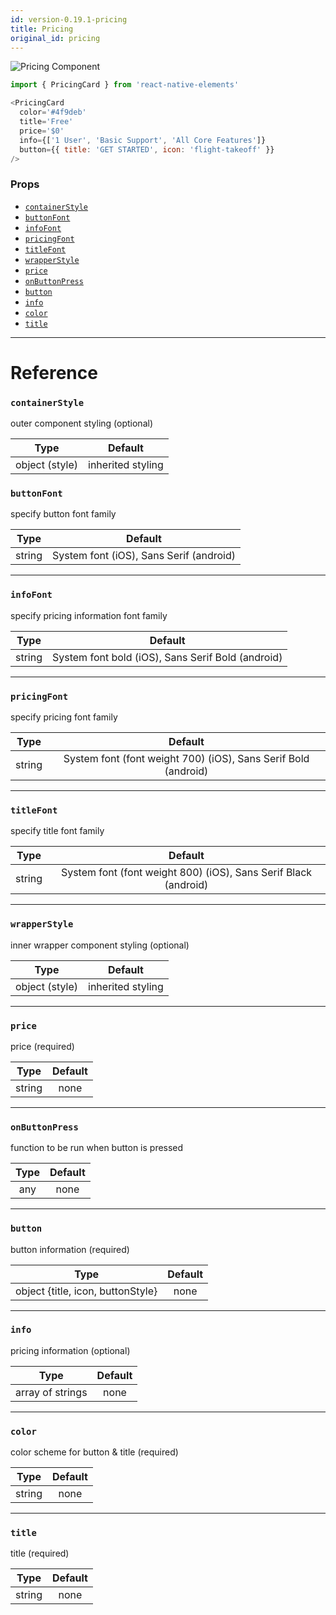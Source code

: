 ```yaml
---
id: version-0.19.1-pricing
title: Pricing
original_id: pricing
---
```


![Pricing Component](/react-native-elements/img/pricing.png)

```js
import { PricingCard } from 'react-native-elements'

<PricingCard
  color='#4f9deb'
  title='Free'
  price='$0'
  info={['1 User', 'Basic Support', 'All Core Features']}
  button={{ title: 'GET STARTED', icon: 'flight-takeoff' }}
/>
```

### Props

* [`containerStyle`](#containerstyle)
* [`buttonFont`](#buttonfont)
* [`infoFont`](#infofont)
* [`pricingFont`](#pricingfont)
* [`titleFont`](#titlefont)
* [`wrapperStyle`](#wrapperstyle)
* [`price`](#price)
* [`onButtonPress`](#onbuttonpress)
* [`button`](#button)
* [`info`](#info)
* [`color`](#color)
* [`title`](#title)

---

# Reference

### `containerStyle`

outer component styling (optional)

|      Type      |      Default      |
| :------------: | :---------------: |
| object (style) | inherited styling |

### `buttonFont`

specify button font family

|  Type  |                 Default                 |
| :----: | :-------------------------------------: |
| string | System font (iOS), Sans Serif (android) |

---

### `infoFont`

specify pricing information font family

|  Type  |                      Default                      |
| :----: | :-----------------------------------------------: |
| string | System font bold (iOS), Sans Serif Bold (android) |

---

### `pricingFont`

specify pricing font family

|  Type  |                            Default                             |
| :----: | :------------------------------------------------------------: |
| string | System font (font weight 700) (iOS), Sans Serif Bold (android) |

---

### `titleFont`

specify title font family

|  Type  |                             Default                             |
| :----: | :-------------------------------------------------------------: |
| string | System font (font weight 800) (iOS), Sans Serif Black (android) |

---

### `wrapperStyle`

inner wrapper component styling (optional)

|      Type      |      Default      |
| :------------: | :---------------: |
| object (style) | inherited styling |

---

### `price`

price (required)

|  Type  | Default |
| :----: | :-----: |
| string |  none   |

---

### `onButtonPress`

function to be run when button is pressed

| Type | Default |
| :--: | :-----: |
| any  |  none   |

---

### `button`

button information (required)

|               Type                | Default |
| :-------------------------------: | :-----: |
| object {title, icon, buttonStyle} |  none   |

---

### `info`

pricing information (optional)

|       Type       | Default |
| :--------------: | :-----: |
| array of strings |  none   |

---

### `color`

color scheme for button & title (required)

|  Type  | Default |
| :----: | :-----: |
| string |  none   |

---

### `title`

title (required)

|  Type  | Default |
| :----: | :-----: |
| string |  none   |
